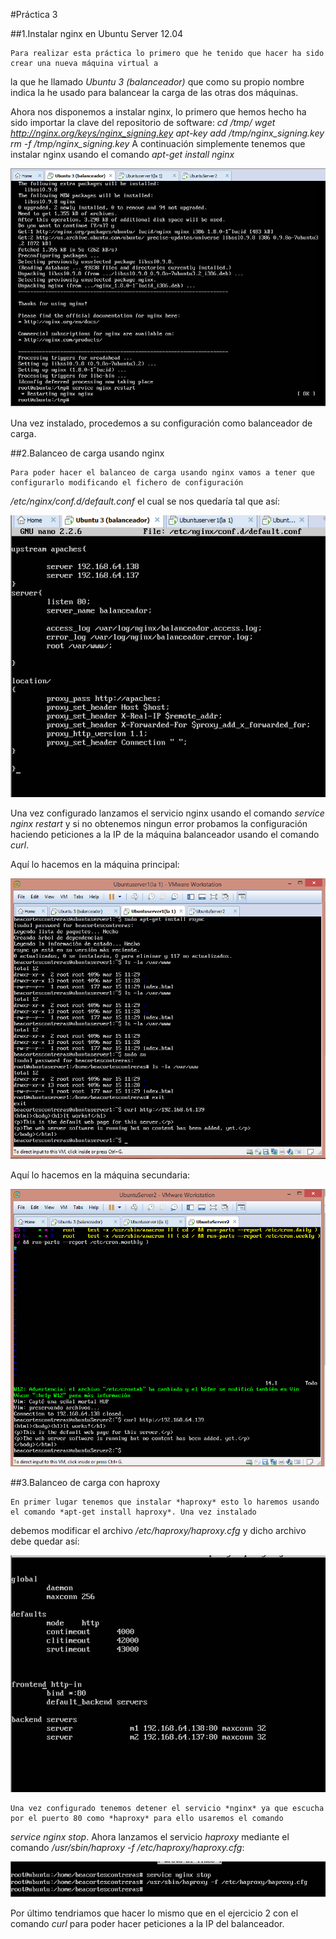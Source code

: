 #Práctica 3

##1.Instalar nginx en Ubuntu Server 12.04

	Para realizar esta práctica lo primero que he tenido que hacer ha sido crear una nueva máquina virtual a
la que he llamado *Ubuntu 3 (balanceador)* que como su propio nombre indica la he usado para balancear la carga
de las otras dos máquinas.

Ahora nos disponemos a instalar nginx, lo primero que hemos hecho ha sido importar la clave del repositorio de software:
	*cd /tmp/*
	*wget http://nginx.org/keys/nginx_signing.key*
	*apt-key add /tmp/nginx_signing.key*
	*rm -f /tmp/nginx_signing.key*
A continuación simplemente tenemos que instalar nginx usando el comando *apt-get install nginx*

![imagen](https://github.com/beacortescontreras/SWAP/blob/master/Practica3/imagenes/1.PNG)

Una vez instalado, procedemos a su configuración como balanceador de carga.

##2.Balanceo de carga usando nginx

	Para poder hacer el balanceo de carga usando nginx vamos a tener que configurarlo modificando el fichero de configuración 
*/etc/nginx/conf.d/default.conf* el cual se nos quedaría tal que así:

![imagen](https://github.com/beacortescontreras/SWAP/blob/master/Practica3/imagenes/2.PNG)

Una vez configurado lanzamos el servicio nginx usando el comando *service nginx restart* y si no obtenemos ningun error 
probamos la configuración haciendo peticiones a la IP de la máquina balanceador usando el comando *curl*.

Aquí lo hacemos en la máquina principal:

![Imagen](https://github.com/beacortescontreras/SWAP/blob/master/Practica3/imagenes/3.PNG)

Aquí lo hacemos en la máquina secundaria:

![Imagen](https://github.com/beacortescontreras/SWAP/blob/master/Practica3/imagenes/4.PNG)

##3.Balanceo de carga con haproxy

	En primer lugar tenemos que instalar *haproxy* esto lo haremos usando el comando *apt-get install haproxy*. Una vez instalado
debemos modificar el archivo */etc/haproxy/haproxy.cfg* y dicho archivo debe quedar así: 

![Imagen](https://github.com/beacortescontreras/SWAP/blob/master/Practica3/imagenes/5.1.PNG) 

	Una vez configurado tenemos detener el servicio *nginx* ya que escucha por el puerto 80 como *haproxy* para ello usaremos el comando 
*service nginx stop*. Ahora lanzamos el servicio *haproxy* mediante el comando */usr/sbin/haproxy -f /etc/haproxy/haproxy.cfg*: 

![Imagen](https://github.com/beacortescontreras/SWAP/blob/master/Practica3/imagenes/5.2.PNG)

Por último tendriamos que hacer lo mismo que en el ejercicio 2 con el comando *curl* para poder hacer peticiones a la IP del balanceador.



